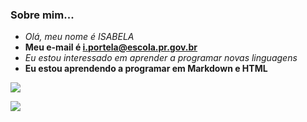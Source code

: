 ### Sobre mim...
- _Olá, meu nome é ISABELA_
- **Meu e-mail é i.portela@escola.pr.gov.br**
- <i>Eu estou interessado em aprender a programar novas linguagens</i>
- <b>Eu estou aprendendo a programar em Markdown e HTML</b>


[
![](https://img.shields.io/badge/Twitter-1DA1F2?style=for-the-badge&logo=twitter&logoColor=white)](http://twitter.com.br)

[
![](https://img.shields.io/badge/YouTube-FF0000?style=for-the-badge&logo=youtube&logoColor=white)
](http://youtube.com.br)
